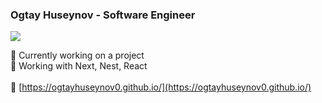 ### Ogtay Huseynov - Software Engineer
![](https://komarev.com/ghpvc/?username=ogtayhuseynov0&color=green&style=flat)

🔭 Currently working on a project <br/>
🌱 Working with Next, Nest, React  <br/>
<br/>
&#x1F517; [https://ogtayhuseynov0.github.io/](https://ogtayhuseynov0.github.io/) <br/>


<!-- [![My Github stats](https://github-readme-stats-1.ogtayhuseynov0.vercel.app/api?username=ogtayhuseynov0&count_private=true&theme=dark&show_icons=true&hide=stars&layout=compact)](https://github.com/ogtayhuseynov0/)
[![Top Langs](https://github-readme-stats-1.ogtayhuseynov0.vercel.app/api/top-langs/?username=ogtayhuseynov0&theme=dark&layout=compact)](https://github.com/ogtayhuseynov0)

**ogtayhuseynov0/ogtayhuseynov0** is a ✨ _special_ ✨ repository because its `README.md` (this file) appears on your GitHub profile.

Here are some ideas to get you started:

- 👯 I’m looking to collaborate on ...
- 🤔 I’m looking for help with ...
- 💬 Ask me about ...
- 📫 How to reach me: ...
- 😄 Pronouns: ...
- ⚡ Fun fact: ...
-->
